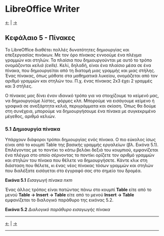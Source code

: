 # LibreOffice Writer

[<-](LibreOfficeWriter_chap4.md) | [->](LibreOfficeWriter_chap6.md)

## Κεφάλαιο 5 - Πίνακες

Το LibreOffice διαθέτει πολλές δυνατότητες δημιουργίας και επεξεργασίας πινάκων. Με τον όρο _πίνακας_ εννοούμε ένα πλέγμα γραμμών και στηλών. Τα πλαίσια που δημιουργούνται με αυτό το τρόπο ονομάζονται _κελιά (cells)_. Κελί, δηλαδή, είναι ένα πλαίσιο μέσα σε ένα πίνακα, που δημιουργείται από τη διατομή μιας γραμμής και μιας στήλης. Ένας πίνακας, όπως μάθατε στα μαθηματικά λυκείου, ονομάζεται από τον αριθμό γραμμών και στηλών του. Π.χ. ένας πίνακας 2x3 έχει 2 γραμμές και 3 στήλες.

Ο πίνακας μας δίνει έναν ιδανικό τρόπο για να στοιχίζουμε το κείμενό μας, να δημιουργούμε λίστες, φόρμες κλπ. Μπορούμε να εισάγουμε κείμενο ή γραφικά σε ανεξάρτητα κελιά, περιγράμματα και σκίαση. Όπως θα δούμε στη συνέχεια, μπορούμε να δημιουργήσουμε ένα πίνακα με συγκεκριμένο μέγεθος, αριθμό κελιών.

### 5.1 Δημιουργία πίνακα

Υπάρχουν διάφοροι τρόποι δημιουργίας ενός πίνακα. Ο πιο εύκολος ίσως είναι από το κουμπί Table της βασικής γραμμής εργαλείων (βλ. Εικόνα 5.1). 
Επιλέγοντας με το ποντίκι το κάτω βελάκι δεξιά του κουμπιού, εμφανίζεται ένα πλέγμα στο οποίο σέρνοντας το ποντίκι ορίζετε τον αριθμό γραμμών και στηλών του πίνακα που θέλετε να δημιουργήσετε. Κάντε κλικ στη διάσταση που θέλετε, κι ένας νέος πίνακας τόσων γραμμών και στηλών που διαλέξατε εισάγεται στο έγγραφό σας στο σημείο του δρομέα.

**Εικόνα 5.1** _Εισαγωγή πίνακα nxm_

Ένας άλλος τρόπος είναι πατώντας πάνω στο κουμπί **Table** είτε από το μενού **Table → Insert → Table** είτε από το μενού **Insert → Table** εμφανίζεται το διαλογικό παράθυρο της εικόνας 5.2.

**Εικόνα 5.2** _Διαλογικό παράθυρο εισαγωγής πίνακα_

---

[<-](LibreOfficeWriter_chap4.md) | [->](LibreOfficeWriter_chap6.md)

---